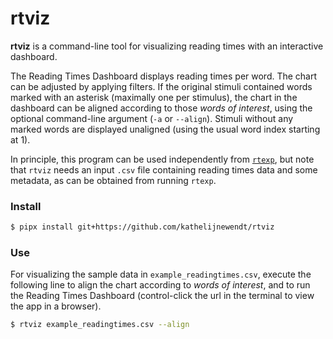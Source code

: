# rtviz

**rtviz** is a command-line tool for visualizing reading times with an interactive dashboard.

The Reading Times Dashboard displays reading times per word. The chart can be adjusted by applying filters. If the original stimuli contained words marked with an asterisk (maximally one per stimulus), the chart in the dashboard can be aligned according to those *words of interest*, using the optional command-line argument (`-a` or `--align`). Stimuli without any marked words are displayed unaligned (using the usual word index starting at 1).

In principle, this program can be used independently from [`rtexp`](https://github.com/kathelijnewendt/rtexp), but note that `rtviz` needs an input `.csv` file containing reading times data and some metadata, as can be obtained from running `rtexp`.

### Install

```bash
$ pipx install git+https://github.com/kathelijnewendt/rtviz
```

### Use

For visualizing the sample data in `example_readingtimes.csv`, execute the following line to align the chart according to *words of interest*, and to run the Reading Times Dashboard (control-click the url in the terminal to view the app in a browser).
```bash
$ rtviz example_readingtimes.csv --align
```

